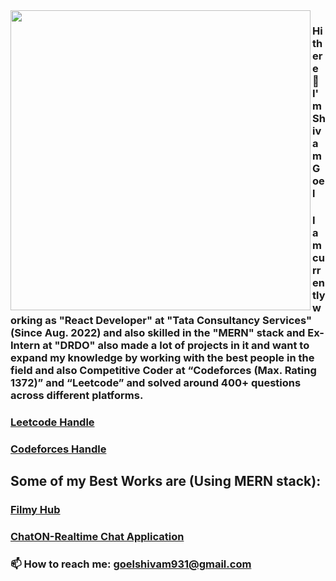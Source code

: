 
<img align="left" width="480px" src="https://i.ibb.co/h8SvJ31/Casual-Image-med.jpg">

### Hi there 👋 I'm Shivam Goel   


### I am currently working as "React Developer" at "Tata Consultancy Services" (Since Aug. 2022) and also skilled in the "MERN" stack and Ex-Intern at "DRDO" also made a lot of projects in it and want to expand my knowledge by working with the best people in the field and also Competitive Coder at “Codeforces (Max. Rating 1372)” and “Leetcode” and solved around 400+ questions across different platforms.

### [Leetcode Handle](https://leetcode.com/goelshivam931/)
### [Codeforces Handle](https://codeforces.com/profile/shivam931) <br>

## Some of my Best Works are (Using MERN stack):

### [Filmy Hub](https://github.com/goelshivam931/Filmy-Hub-App) <br>
### [ChatON-Realtime Chat Application ](https://github.com/goelshivam931/ChatON-Realtime-Chat-App) <br>

### 📫 How to reach me: goelshivam931@gmail.com




<!--
**goelshivam931/goelshivam931** is a ✨ _special_ ✨ repository because its `README.md` (this file) appears on your GitHub profile.

Here are some ideas to get you started:

- 🔭 I’m currently working on ...
- 🌱 I’m currently learning ...
- 👯 I’m looking to collaborate on ...
- 🤔 I’m looking for help with ...
- 💬 Ask me about ...
- 📫 How to reach me: ...
- 😄 Pronouns: ...
- ⚡ Fun fact: ...
-->
